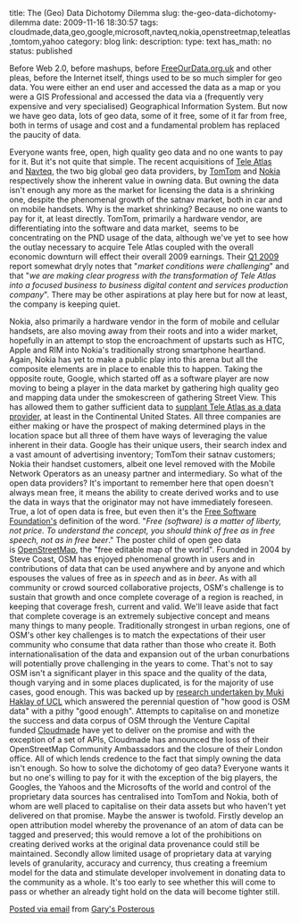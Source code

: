 title: The (Geo) Data Dichotomy Dilemma 
slug: the-geo-data-dichotomy-dilemma
date: 2009-11-16 18:30:57
tags: cloudmade,data,geo,google,microsoft,navteq,nokia,openstreetmap,teleatlas,tomtom,yahoo
category: blog
link: 
description: 
type: text
has_math: no
status: published

Before Web 2.0, before mashups, before [FreeOurData.org.uk](http://FreeOurData.org.uk "http://FreeOurData.org.uk") and other pleas, before the Internet itself, things used to be so much simpler for geo data. You were either an end user and accessed the data as a map or you were a GIS Professional and accessed the data via a (frequently very expensive and very specialised) Geographical Information System. But now we have geo data, lots of geo data, some of it free, some of it far from free, both in terms of usage and cost and a fundamental problem has replaced the paucity of data.


Everyone wants free, open, high quality geo data and no one wants to pay for it. But it's not quite that simple.
The recent acquisitions of [Tele Atlas](http://en.wikipedia.org/wiki/Teleatlas "http://en.wikipedia.org/wiki/Teleatlas") and [Navteq](http://en.wikipedia.org/wiki/Navteq "http://en.wikipedia.org/wiki/Navteq"), the two big global geo data providers, by [TomTom](http://en.wikipedia.org/wiki/TomTom "http://en.wikipedia.org/wiki/TomTom") and [Nokia](http://en.wikipedia.org/wiki/Nokia "http://en.wikipedia.org/wiki/Nokia") respectively show the inherent value in owning data. But owning the data isn't enough any more as the market for licensing the data is a shrinking one, despite the phenomenal growth of the satnav market, both in car and on mobile handsets. Why is the market shrinking? Because no one wants to pay for it, at least directly.
TomTom, primarily a hardware vendor, are differentiating into the software and data market,  seems to be concentrating on the PND usage of the data, although we've yet to see how the outlay necessary to acquire Tele Atlas coupled with the overall economic downturn will effect their overall 2009 earnings. Their [Q1 2009](http://investors.tomtom.com/releasedetail.cfm?ReleaseID=378784 "http://investors.tomtom.com/releasedetail.cfm?ReleaseID=378784") report somewhat dryly notes that "*market conditions were challenging*" and that "*we are making clear progress with the transformation of Tele Atlas into a focused business to business digital content and services production company*". There may be other aspirations at play here but for now at least, the company is keeping quiet.

<!-- TEASER_END -->

Nokia, also primarily a hardware vendor in the form of mobile and cellular handsets, are also moving away from their roots and into a wider market, hopefully in an attempt to stop the encroachment of upstarts such as HTC, Apple and RIM into Nokia's traditionally strong smartphone heartland. Again, Nokia has yet to make a public play into this arena but all the composite elements are in place to enable this to happen.
Taking the opposite route, Google, which started off as a software player are now moving to being a player in the data market by gathering high quality geo and mapping data under the smokescreen of gathering Street View. This has allowed them to gather sufficient data to [supplant Tele Atlas as a data provider](http://www.readwriteweb.com/archives/google_maps_ditches_teleatlas_in_favor_of_street_view_cars_crowdsourcing.php "http://www.readwriteweb.com/archives/google_maps_ditches_teleatlas_in_favor_of_street_view_cars_crowdsourcing.php"), at least in the Continental United States.
All three companies are either making or have the prospect of making determined plays in the location space but all three of them have ways of leveraging the value inherent in their data. Google has their unique users, their search index and a vast amount of advertising inventory; TomTom their satnav customers; Nokia their handset customers, albeit one level removed with the Mobile Network Operators as an uneasy partner and intermediary.
So what of the open data providers? It's important to remember here that open doesn't always mean free, it means the ability to create derived works and to use the data in ways that the originator may not have immediately foreseen. True, a lot of open data is free, but even then it's the [Free Software Foundation's](http://www.gnu.org/philosophy/free-sw.html "http://www.gnu.org/philosophy/free-sw.html") definition of the word.
"*Free (software) is a matter of liberty, not price. To understand the concept, you should think of free as in free speech, not as in free beer*."
The poster child of open geo data is [OpenStreetMap](http://www.openstreetmap.org/ "http://www.openstreetmap.org/"), the "free editable map of the world". Founded in 2004 by Steve Coast, OSM has enjoyed phenomenal growth in users and in contributions of data that can be used anywhere and by anyone and which espouses the values of free as in *speech* and as in *beer*. As with all community or crowd sourced collaborative projects, OSM's challenge is to sustain that growth and once complete coverage of a region is reached, in keeping that coverage fresh, current and valid. We'll leave aside that fact that complete coverage is an extremely subjective concept and means many things to many people.
Traditionally strongest in urban regions, one of OSM's other key challenges is to match the expectations of their user community who consume that data rather than those who create it. Both internationalisation of the data and expansion out of the urban conurbations will potentially prove challenging in the years to come. That's not to say OSM isn't a significant player in this space and the quality of the data, though varying and in some places duplicated, is for the majority of use cases, good enough. This was backed up by [research undertaken by Muki Haklay of UCL](http://povesham.wordpress.com/2008/08/07/osm-quality-evaluation/ "http://povesham.wordpress.com/2008/08/07/osm-quality-evaluation/") which answered the perennial question of "how good is OSM data" with a pithy "good enough".
Attempts to capitalise on and monetize the success and data corpus of OSM through the Venture Capital funded [Cloudmade](http://www.cloudmade.com/ "http://www.cloudmade.com/") have yet to deliver on the promise and with the exception of a set of APIs, Cloudmade has announced the loss of their OpenStreetMap Community Ambassadors and the closure of their London office. All of which lends credence to the fact that simply owning the data isn't enough.
So how to solve the dichotomy of geo data? Everyone wants it but no one's willing to pay for it with the exception of the big players, the Googles, the Yahoos and the Microsofts of the world and control of the proprietary data sources has centralised into TomTom and Nokia, both of whom are well placed to capitalise on their data assets but who haven't yet delivered on that promise.
Maybe the answer is twofold. Firstly develop an open attribution model whereby the provenance of an atom of data can be tagged and preserved; this would remove a lot of the prohibitions on creating derived works at the original data provenance could still be maintained. Secondly allow limited usage of proprietary data at varying levels of granularity, accuracy and currency, thus creating a freemium model for the data and stimulate developer involvement in donating data to the community as a whole.
It's too early to see whether this will come to pass or whether an already tight hold on the data will become tighter still.

[Posted via email](http://posterous.com "http://posterous.com") from [Gary's Posterous](http://vicchi.posterous.com/the-geo-data-dichotomy-dilemma "http://vicchi.posterous.com/the-geo-data-dichotomy-dilemma")



